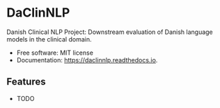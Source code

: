 
# DaClinNLP


Danish Clinical NLP Project: Downstream evaluation of Danish language models in the clinical domain.


* Free software: MIT license
* Documentation: https://daclinnlp.readthedocs.io.


Features
--------

* TODO

